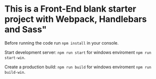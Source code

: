 # This is a Front-End blank starter project with Webpack, Handlebars and Sass"

Before running the code run `npm install` in your console.

Start development server: `npm run start` for windows enviroment `npm run start-win`.

Create a production build: `npm run build` for windows enviroment `npm run build-win`.